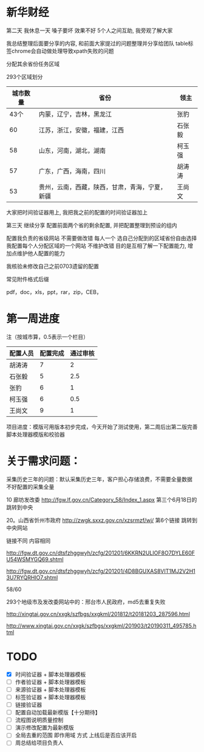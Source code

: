 # 新华财经

第二天 我休息一天 嗓子要坏 效果不好
5个人之间互助, 我旁观了解大家

我总结整理后面要分享的内容, 和前面大家提过的问题整理并分享给团队 table标签chrome会自动做处理导致xpath失败的问题

分配其余省份任务区域

293个区域划分

| 城市数量 | 省份                                           | 领主   |
| -------- | ---------------------------------------------- | ------ |
| 43个     | 内蒙，辽宁，吉林，黑龙江                       | 张豹   |
| 60       | 江苏，浙江，安徽，福建，江西                   | 石张毅 |
| 58       | 山东，河南，湖北，湖南                         | 柯玉强 |
| 57       | 广东，广西，海南，四川                         | 胡涛涛 |
| 53       | 贵州，云南，西藏，陕西，甘肃，青海，宁夏，新疆 | 王尚文 |

大家把时间验证器用上, 我把我之前的配置的时间验证器加上



第三天 继续分享
配置前面两个省的剩余配置, 并把配置整理到预设的组内

配置我负责的省级网站 不需要做改错 每人一个 选自己分配到的区域省份自由选择
我配置每个人分配区域的一个网站 不维护改错
目的是互相了解一下配置能力, 增加点维护他人配置的能力

我核验未修改自己之前0703遗留的配置

常见附件格式后缀

pdf，doc，xls，ppt，rar，zip，CEB，

# 第一周进度
注（按城市算，0.5表示一个栏目）

| 配置人员 | 配置完成 | 通过审核 |
| -------- | -------- | -------- |
| 胡涛涛   | 7        | 2        |
| 石张毅   | 5        | 2.5      |
| 张豹     | 6        | 1        |
| 柯玉强   | 6        | 0.5      |
| 王尚文   | 9        | 1        |

项目进度：模版可用版本初步完成，今天开始了测试使用，第二周后出第二版完善脚本处理器模版和校验器



# 关于需求问题：

采集历史三年的问题：默认采集历史三年，客户担心存储浪费，不需要全量数据 不好配置的采集全量



10  廊坊发改委 http://fgw.lf.gov.cn/Category_58/Index_1.aspx 第三个6月18日的跳转到中央

20。山西省忻州市政府  http://zwgk.sxxz.gov.cn/xzsrmzf/wj/   第6个链接 跳转到中央网站

链接不同 内容相同

http://fgw.dt.gov.cn/dtsfzhggwyh/zcfg/201201/6KKRN2ULIOF8O7DYLE60FU54WSMYGQ69.shtml

http://fgw.dt.gov.cn/dtsfzhggwyh/zcfg/201201/4D8BGUXAS8VIT1MJ2V2H13U7RYQRHIO7.shtml



58/60

293个地级市及发改委网站中的：邢台市人民政府，md5去重复失败

http://xingtai.gov.cn/xxgk/szfbgs/xxgkml/201812/t20181203_287596.html

http://www.xingtai.gov.cn/xxgk/szfbgs/xxgkml/201903/t20190311_495785.html



# TODO

-   [x] 时间验证器 + 脚本处理器模板
-   [ ] 作者验证器 + 脚本处理器模板
-   [ ] 来源验证器 + 脚本处理器模板
-   [ ] 标签验证器 + 脚本处理器模板
-   [ ] 链接验证器
-   [ ] 配置自动加载最新模版【十分期待】
-   [ ] 流程图说明质量控制
-   [ ] 演示修改配置为最新模版
-   [ ] 全局去重的范围 即作用域 方式 上线后是否应该开启
-   [ ] 周总结给项目负责人
